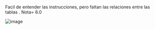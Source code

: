 Facil de entender las instrucciones, pero faltan las relaciones entre las tablas .
Nota= 6.0



![image](https://github.com/user-attachments/assets/3f68cf7a-b7cb-4e82-bcb4-9e013a7b4de4)



